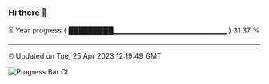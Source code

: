 ### Hi there 👋

⏳ Year progress { █████████▁▁▁▁▁▁▁▁▁▁▁▁▁▁▁▁▁▁▁▁▁ } 31.37 %

---

⏰ Updated on Tue, 25 Apr 2023 12:19:49 GMT

![Progress Bar CI](https://github.com/liununu/liununu/workflows/Progress%20Bar%20CI/badge.svg)
